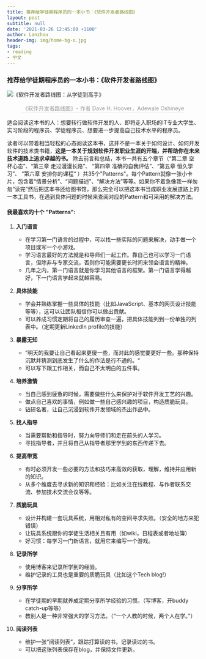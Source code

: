 ```yaml
---
title: 推荐给学徒期程序员的一本小书：《软件开发者路线图》
layout: post
subtitle: null
date: '2021-03-26 12:45:00 +1100'
author: Lanzhou
header-img: img/home-bg-o.jpg
tags:
- reading
- 中文
---
```


### 推荐给学徒期程序员的一本小书：《软件开发者路线图》

![《软件开发者路线图：从学徒到高手》](https://covers.booktopia.com.au/big/9781449379407/0000/apprenticeship-patterns.jpg)
<center><div style="color:orange; border-bottom: 1px solid #d9d9d9;
    display: inline-block;
    color: #999;
    padding: 2px;">《软件开发者路线图》- 作者 Dave H. Hoover，Adewale Oshineye</div></center>


适合阅读这本书的人：想要转行做软件开发的人、即将走入职场的IT专业大学生、实习阶段的程序员、学徒程序员、想要进一步提高自己技术水平的程序员。



读者可以带着相当轻松的心态阅读这本书，这并不是一本关于如何设计、如何开发软件的技术类书籍，**这是一本关于规划软件开发职业生涯的开端，并帮助你在未来技术道路上追求卓越的书。** 除去前言和总结，本书一共有五个章节（“第二章 空杯心态”、“第三章 走过漫漫长路”、 “第四章 准确的自我评估”、“第五章 恒久学习”、 “第六章 安排你的课程“ ）共35个"Patterns"。每个Pattern就像一张小卡片，包含着“情景分析”、“问题描述”、“解决方法”等等。如果你不着急像我一样匆匆“读完”然后把这本书还给图书馆，那么完全可以把这本书当成职业发展道路上的一本工具书，在遇到具体问题的时候来查阅对应的Pattern和可采用的解决方法。


#### 我最喜欢的十个 "Patterns":


1. **入门语言**
   - 在学习第一门语言的过程中，可以找一些实际的问题来解决，动手做一个项目或写一个小游戏。
   - 学习语言最好的方法就是和导师们一起工作。靠自己也可以学习一门语言，但除非与专家交流，否则你可能需要更长时间来领会语言的精神。
   - 几年之内，第一门语言就是你学习其他语言的框架。第一门语言学得越好，下一门语言学起来就越容易。
 
2. **具体技能**
   - 学会并熟练掌握一些具体的技能（比如JavaScript、基本的网页设计技能等等），这可以让团队相信你可以做出贡献。
   - 可以养成习惯定期将自己的履历审查一遍，把具体技能列到一份单独的列表中。（定期更新LinkedIn profile的技能）
 
3. **暴露无知**
   - ”明天的我要让自己看起来更傻一些，而对此的感觉要更好一些。那种保持沉默并猜测到底发生了什么的作法是行不通的。“
   - 可以写下跟工作相关，而自己不太明白的五件事。
 
4. **培养激情**
   - 当自己感到疲惫的时候，需要做些什么来保护对于软件开发工艺的兴趣。
   - 做点自己喜欢的事情，例如做一些自己感兴趣的项目，构造质脆玩具。
   - 钻研名著，让自己沉浸到软件开发领域的杰出作品中。

5. **找人指导**
   - 当需要帮助和指导时，努力向导师们和走在前头的人学习。
   - 寻找指导者，并且将自己从指导者那里学到的东西传递下去。

6. **提高带宽**
   - 有时必须开发一些必要的方法和技巧来高效的获取，理解，维持并应用新的知识。
   - 从多个维度去寻求新的知识和经验：比如关注在线教程、与作者联系交流、参加技术交流会议等等。
 
7. **质脆玩具**
   - 设计并构建一套玩具系统，用相对私有的空间寻求失败。（安全的地方来犯错误）
   - 让玩具系统跟你的学徒生活相关且有用（如wiki，日程表或者地址簿）
   - 好习惯：每学习一门新语言，就用它来编写一个游戏。
 
8. **记录所学**
   - 使用博客来记录所学到的经验。
   - 维护记录的工具也是重要的质脆玩具（比如这个Tech blog!）
 
9. **分享所学**
   - 在学徒期的早期就养成定期分享所学经验的习惯。（写博客，开buddy catch-up等等）
   - 教别人是一种非常强大的学习方法。（“一个人教的时候，两个人在学。”）

10. **阅读列表**
    - 维护一张“阅读列表”，跟踪打算读的书，记录读过的书。
    - 可以把这张列表保存在blog，并保持文件更新。
